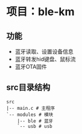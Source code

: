 # 项目：ble-km

## 功能
* 蓝牙读取、设置设备信息
* 蓝牙转发hid键盘、鼠标流
* 蓝牙OTA固件

## src目录结构
```
src
|-- main.c # 主程序
`-- modules # 模块
    |-- ble # 蓝牙
    `-- usb # usb
```
